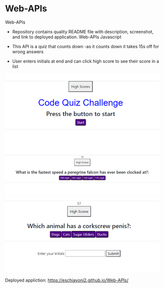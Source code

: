 # Web-APIs
Web-APIs
* Repository contains quality README file with description, screenshot, and link to deployed application.
Web-APIs Javascript

* This API is a quiz that counts down
   -as it counts down it takes 15s off for wrong answers
* User enters initials at end and can click high score to see their score in a list 
<img src="Quiz.PNG" alt="Quiz screenshot">

<img src="Quiz1.PNG" alt="Quiz screenshot">

<img src="Quiz3.PNG" alt="Quiz screenshot">

Deployed appliction:  https://eschiavoni2.github.io/Web-APIs/